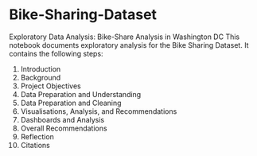 # Bike-Sharing-Dataset
Exploratory Data Analysis: Bike-Share Analysis in Washington DC
This notebook documents exploratory analysis for the Bike Sharing Dataset. It contains the following steps:
1. Introduction
2. Background
3. Project Objectives
4. Data Preparation and Understanding
5. Data Preparation and Cleaning
6. Visualisations, Analysis, and Recommendations
7. Dashboards and Analysis
8. Overall Recommendations
9. Reflection
10. Citations
